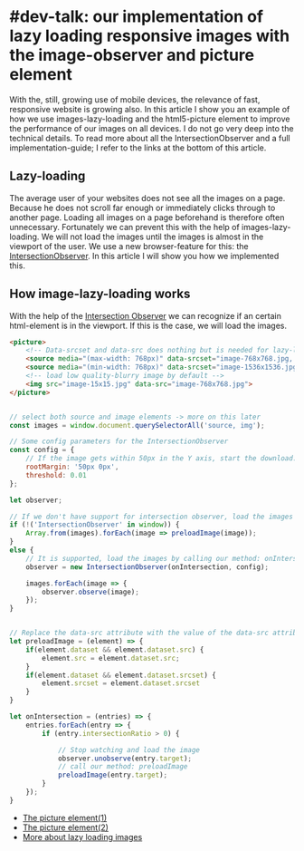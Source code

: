 # #dev-talk: our implementation of lazy loading responsive images with the image-observer and picture element
With the, still, growing use of mobile devices,  the relevance of fast, responsive website is growing also. In this article I show you an example of how we use images-lazy-loading and the html5-picture element to improve the performance of our images on all devices. I do not go very deep into the technical details. To read more about all the IntersectionObserver and a full implementation-guide; I refer to the links at the bottom of this article.

## Lazy-loading
The average user of your websites does not see all the images on a page. Because he does not scroll far enough or immediately clicks through to another page. Loading all images on a page beforehand is therefore often unnecessary. Fortunately we can prevent this with the help of images-lazy-loading. We will not load the images until the images is almost in the viewport of the user. We use a new browser-feature for this: the [IntersectionObserver](https://developer.mozilla.org/en-US/docs/Web/API/Intersection_Observer_API). In this article I will show you how we implemented this.


## How image-lazy-loading works
With the help of the [Intersection Observer](https://developer.mozilla.org/en-US/docs/Web/API/Intersection_Observer_API) we can recognize if an certain html-element is in the viewport. If this is the case, we will load the images. 

``` Html
<picture>
    <!-- Data-srcset and data-src does nothing but is needed for lazy-loading. If the image is in the viewport, the data-srcset/data-src is replaced by the attribute srcset/src. When this is the case the image is loaded. -->
    <source media="(max-width: 768px)" data-srcset="image-768x768.jpg, image-1536x1536.jpg 2x">
    <source media="(min-width: 768px)" data-srcset="image-1536x1536.jpg, image-2400x2400.jpg 2x">
    <!-- load low quality-blurry image by default -->
    <img src="image-15x15.jpg" data-src="image-768x768.jpg">
</picture>
```

``` JavaScript

// select both source and image elements -> more on this later
const images = window.document.querySelectorAll('source, img');

// Some config parameters for the IntersectionObserver
const config = {
    // If the image gets within 50px in the Y axis, start the download.
    rootMargin: '50px 0px',
    threshold: 0.01
};

let observer;

// If we don't have support for intersection observer, load the images immediately
if (!('IntersectionObserver' in window)) {
    Array.from(images).forEach(image => preloadImage(image));
}
else {
    // It is supported, load the images by calling our method: onIntersection
    observer = new IntersectionObserver(onIntersection, config);

    images.forEach(image => {
        observer.observe(image);
    });
}


// Replace the data-src attribute with the value of the data-src attribute
let preloadImage = (element) => {
    if(element.dataset && element.dataset.src) {
        element.src = element.dataset.src;
    }
    if(element.dataset && element.dataset.srcset) {
        element.srcset = element.dataset.srcset
    }
}

let onIntersection = (entries) => {
    entries.forEach(entry => {
        if (entry.intersectionRatio > 0) {

            // Stop watching and load the image
            observer.unobserve(entry.target);
            // call our method: preloadImage
            preloadImage(entry.target);
        }
    });
}

```

- [The picture element(1)](https://caniuse.com/#search=picture)
- [The picture element(2)](https://developer.mozilla.org/nl/docs/Web/HTML/Element/picture)
- [More about lazy loading images](http://deanhume.com/home/blogpost/lazy-loading-images-using-intersection-observer/10163)
